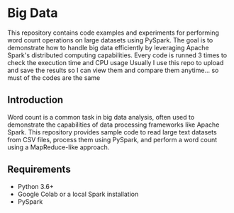 # Big Data
This repository contains code examples and experiments for performing word count operations on large datasets using PySpark. The goal is to demonstrate how to handle big data efficiently by leveraging Apache Spark's distributed computing capabilities.
Every code is runned 3 times to check the execution time and CPU usage
Usually I use this repo to upload and save the results so I can view them and compare them anytime... so must of the codes are the same

## Introduction

Word count is a common task in big data analysis, often used to demonstrate the capabilities of data processing frameworks like Apache Spark. This repository provides sample code to read large text datasets from CSV files, process them using PySpark, and perform a word count using a MapReduce-like approach.

## Requirements

- Python 3.6+
- Google Colab or a local Spark installation
- PySpark
